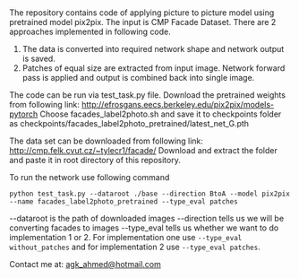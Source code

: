 <br><br><br>

The repository contains code of applying picture to picture model using pretrained model pix2pix. The input is CMP Facade Dataset. There are 2 approaches implemented in following code. 

1. The data is converted into required network shape and network output is saved.
2. Patches of equal size are extracted from input image. Network forward pass is applied and output is combined back into single image.

The code can be run via test_task.py file. Download the pretrained weights from following link: http://efrosgans.eecs.berkeley.edu/pix2pix/models-pytorch
Choose facades_label2photo.sh and save it to checkpoints folder as checkpoints/facades_label2photo_pretrained/latest_net_G.pth

The data set can be downloaded from following link: http://cmp.felk.cvut.cz/~tylecr1/facade/
Download and extract the folder and paste it in root directory of this repository.

To run the network use following command

`python test_task.py --dataroot ./base --direction BtoA --model pix2pix --name facades_label2photo_pretrained --type_eval patches`

--dataroot is the path of downloaded images
--direction tells us we will be converting facades to images 
--type_eval tells us whether we want to do implementation 1 or 2.
For implementation one use `--type_eval without_patches` and for implementation 2 use `--type_eval patches`.


Contact me at: agk_ahmed@hotmail.com